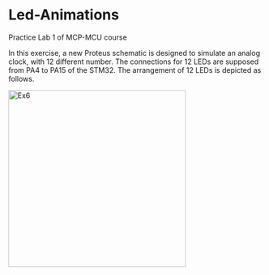# Led-Animations
Practice Lab 1 of MCP-MCU course

In this exercise, a new Proteus schematic is designed to simulate an analog clock, with 12 different number. The connections for 12 LEDs are supposed from PA4 to PA15 of the STM32. The arrangement of 12 LEDs is depicted as follows.

<img width="350" height="350" alt="Ex6" src="https://github.com/user-attachments/assets/75aa85a3-281e-4c26-85f2-a0f6926ef59b" />

